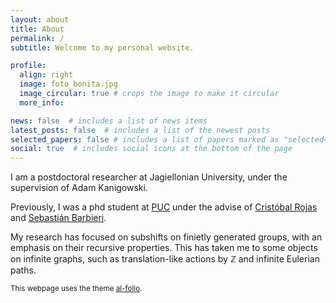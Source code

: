 ```yaml
---
layout: about
title: About
permalink: /
subtitle: Welcome to my personal website. 

profile:
  align: right
  image: foto_bonita.jpg
  image_circular: true # crops the image to make it circular
  more_info: 

news: false  # includes a list of news items
latest_posts: false  # includes a list of the newest posts
selected_papers: false # includes a list of papers marked as "selected={true}"
social: true  # includes social icons at the bottom of the page
---
```


I am a postdoctoral researcher at Jagiellonian University, under the supervision of Adam Kanigowski.

Previously, I was a phd student at [PUC](https://www.mat.uc.cl/) under the advise of [Cristóbal Rojas](https://www.mat.uc.cl/personas/perfil/cristobal.rojas) and [Sebastián Barbieri](http://www.sbarbieri.usach.cl/).

My research has focused on subshifts on finietly generated groups, with an emphasis on their recursive properties. This has taken me to some objects on infinite graphs, such as translation-like actions by $\mathbb{Z}$ and infinite Eulerian paths.




<small> This webpage uses the theme [al-folio](https://github.com/alshedivat/al-folio).</small>
